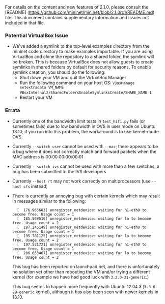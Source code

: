 For details on the content and new features of 2.1.0, please consult the [README] (https://github.com/mininet/mininet/blob/2.1.0rc1/README.md) file. This document contains supplementary information and issues not included in that file.

### Potential VirtualBox Issue

* We've added a symlink to the top-level examples directory from the mininet code directory to make examples importable. If you are using VirtualBox and clone the repository to a shared folder, the symlink will be broken. This is because VirtualBox does not allow guests to create symlinks in shared folders by default for security reasons. To enable symlink creation, you should do the following:
    - Shut down your VM and quit the VirtualBox Manager
    - Run the following command on your host OS: 
        `VBoxManage setextradata VM_NAME`
        `VBoxInternal2/SharedFoldersEnableSymlinksCreate/SHARE_NAME 1`
    - Restart your VM

### Errata

* Currently one of the bandwidth limit tests in `test_hifi.py` fails (or sometimes fails) due to low bandwidth in OVS in user mode on Ubuntu 13.10; if you run into this problem, the workaround is to use kernel-mode OVS.
 
* Currently `--switch user` cannot be used with `--mac`; there appears to be a bug where it does not correctly match and forward packets when the MAC address is 00:00:00:00:00:01

* Currently `--switch ivs` cannot be used with more than a few switches; a bug has been submitted to the IVS developers

* Currently `--host rt` may not work correctly on multiprocessors (use `--host cfs` instead)

* There is currently an annoying bug with certain kernels which may result in messages similar to the following:

        [  176.965603] unregister_netdevice: waiting for h1-eth0 to become free. Usage count = 1
        [  185.508516] unregister_netdevice: waiting for lo to become free. Usage count = 2
        [  187.245149] unregister_netdevice: waiting for h1-eth0 to become free. Usage count = 1
        [  195.781125] unregister_netdevice: waiting for lo to become free. Usage count = 2
        [  197.521721] unregister_netdevice: waiting for h1-eth0 to become free. Usage count = 1
        [  206.053467] unregister_netdevice: waiting for lo to become free. Usage count = 2

   This bug has been reported on launchpad.net, and there is unfortunately no solution yet other than rebooting the VM and/or trying a different kernel (for example we have had good luck with `3.2.0-31-generic`.)

   This bug seems to happen more frequently with Ubuntu 12.04.3 (`3.8.0-29-generic` kernel), although it has also been seen with newer kernels in 13.10.